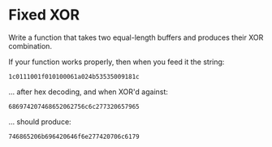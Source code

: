 # Fixed XOR #
Write a function that takes two equal-length buffers and produces their XOR combination.

If your function works properly, then when you feed it the string:

`1c0111001f010100061a024b53535009181c`

... after hex decoding, and when XOR'd against:

`686974207468652062756c6c277320657965`


... should produce:

`746865206b696420646f6e277420706c6179`
